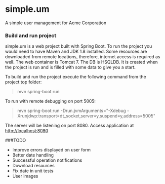 # simple.um
A simple user management for Acme Corporation


### Build and run project
simple.um is a web project built with Spring Boot. To run the project you would need to have Maven and JDK 1.8 installed. Some resources are downloaded from remote locations, therefore, internet access is required as well.
The web container is Tomcat 7.
The DB is HSQLDB. It is created when the project is run and is filled with some data to give you a start.

To build and run the project execute the following command from the project top folder:
> mvn spring-boot:run

To run with remote debugging on port 5005:
> mvn spring-boot:run -Drun.jvmArguments="-Xdebug -Xrunjdwp:transport=dt_socket,server=y,suspend=y,address=5005"

The server will be listening on port 8080. Access application at <http://localhost:8080>

###TODO
* Improve errors displayed on user form
* Better date handling
* Successful operation notifications
* Download resources
* Fix date in unit tests
* User images